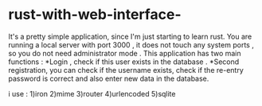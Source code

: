 # rust-with-web-interface-
It's a pretty simple application, since I'm just starting to learn rust. 
You are running a local server with port 3000 , it does not touch any system ports , so you do not need administrator mode . 
This application has two main functions :
*Login , check if this user exists in the database . 
*Second registration, you can check if the username exists, check if the re-entry password is correct and also enter new data in the database.

i use :
1)iron 
2)mime
3)router
4)urlencoded
5)sqlite
